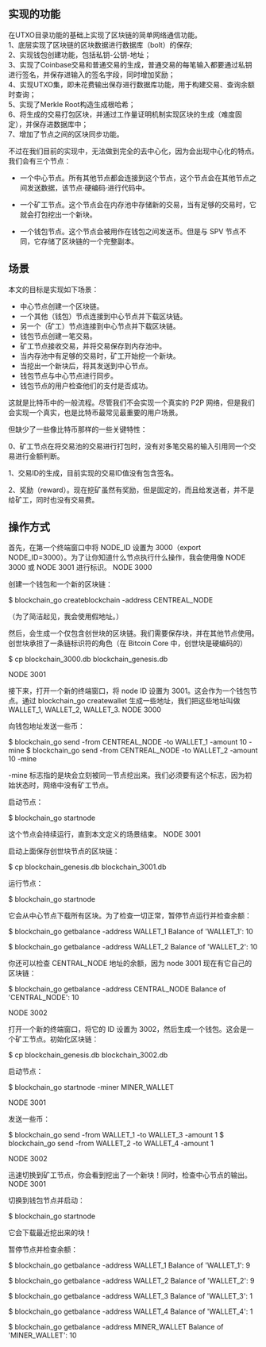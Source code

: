 实现的功能
----
在UTXO目录功能的基础上实现了区块链的简单网络通信功能。   
1、底层实现了区块链的区块数据进行数据库（bolt）的保存;   
2、实现钱包创建功能，包括私钥-公钥-地址；   
3、实现了Coinbase交易和普通交易的生成，普通交易的每笔输入都要通过私钥进行签名，并保存进输入的签名字段，同时增加奖励；   
4、实现UTXO集，即未花费输出保存进行数据库功能，用于构建交易、查询余额时查询；   
5、实现了Merkle Root构造生成根哈希；   
6、将生成的交易打包区块，并通过工作量证明机制实现区块的生成（难度固定），并保存进数据库中；  
7、增加了节点之间的区块同步功能。

不过在我们目前的实现中，无法做到完全的去中心化，因为会出现中心化的特点。我们会有三个节点：

   * 一个中心节点。所有其他节点都会连接到这个节点，这个节点会在其他节点之间发送数据，该节点·硬编码·进行代码中。

   * 一个矿工节点。这个节点会在内存池中存储新的交易，当有足够的交易时，它就会打包挖出一个新块。

   * 一个钱包节点。这个节点会被用作在钱包之间发送币。但是与 SPV 节点不同，它存储了区块链的一个完整副本。

场景
---
本文的目标是实现如下场景：

   * 中心节点创建一个区块链。
   * 一个其他（钱包）节点连接到中心节点并下载区块链。
   * 另一个（矿工）节点连接到中心节点并下载区块链。
   * 钱包节点创建一笔交易。
   * 矿工节点接收交易，并将交易保存到内存池中。
   * 当内存池中有足够的交易时，矿工开始挖一个新块。
   * 当挖出一个新块后，将其发送到中心节点。
   * 钱包节点与中心节点进行同步。
   * 钱包节点的用户检查他们的支付是否成功。

这就是比特币中的一般流程。尽管我们不会实现一个真实的 P2P 网络，但是我们会实现一个真实，也是比特币最常见最重要的用户场景。

但缺少了一些像比特币那样的一些关键特性：

0、矿工节点在将交易池的交易进行打包时，没有对多笔交易的输入引用同一个交易进行金额判断。

1、交易ID的生成，目前实现的交易ID值没有包含签名。

2、奖励（reward）。现在挖矿虽然有奖励，但是固定的，而且给发送者，并不是给矿工，同时也没有交易费。


操作方式
-----
首先，在第一个终端窗口中将 NODE_ID 设置为 3000（export NODE_ID=3000）。为了让你知道什么节点执行什么操作，我会使用像 NODE 3000 或 NODE 3001 进行标识。
NODE 3000

创建一个钱包和一个新的区块链：

$ blockchain_go createblockchain -address CENTREAL_NODE

（为了简洁起见，我会使用假地址。）

然后，会生成一个仅包含创世块的区块链。我们需要保存块，并在其他节点使用。创世块承担了一条链标识符的角色（在 Bitcoin Core 中，创世块是硬编码的）

$ cp blockchain_3000.db blockchain_genesis.db 

NODE 3001

接下来，打开一个新的终端窗口，将 node ID 设置为 3001。这会作为一个钱包节点。通过 blockchain_go createwallet 生成一些地址，我们把这些地址叫做 WALLET_1, WALLET_2, WALLET_3.
NODE 3000

向钱包地址发送一些币：

$ blockchain_go send -from CENTREAL_NODE -to WALLET_1 -amount 10 -mine
$ blockchain_go send -from CENTREAL_NODE -to WALLET_2 -amount 10 -mine

-mine 标志指的是块会立刻被同一节点挖出来。我们必须要有这个标志，因为初始状态时，网络中没有矿工节点。

启动节点：

$ blockchain_go startnode

这个节点会持续运行，直到本文定义的场景结束。
NODE 3001

启动上面保存创世块节点的区块链：

$ cp blockchain_genesis.db blockchain_3001.db

运行节点：

$ blockchain_go startnode

它会从中心节点下载所有区块。为了检查一切正常，暂停节点运行并检查余额：

$ blockchain_go getbalance -address WALLET_1
Balance of 'WALLET_1': 10

$ blockchain_go getbalance -address WALLET_2
Balance of 'WALLET_2': 10

你还可以检查 CENTRAL_NODE 地址的余额，因为 node 3001 现在有它自己的区块链：

$ blockchain_go getbalance -address CENTRAL_NODE
Balance of 'CENTRAL_NODE': 10

NODE 3002

打开一个新的终端窗口，将它的 ID 设置为 3002，然后生成一个钱包。这会是一个矿工节点。初始化区块链：

$ cp blockchain_genesis.db blockchain_3002.db

启动节点：

$ blockchain_go startnode -miner MINER_WALLET

NODE 3001

发送一些币：

$ blockchain_go send -from WALLET_1 -to WALLET_3 -amount 1
$ blockchain_go send -from WALLET_2 -to WALLET_4 -amount 1

NODE 3002

迅速切换到矿工节点，你会看到挖出了一个新块！同时，检查中心节点的输出。
NODE 3001

切换到钱包节点并启动：

$ blockchain_go startnode

它会下载最近挖出来的块！

暂停节点并检查余额：

$ blockchain_go getbalance -address WALLET_1
Balance of 'WALLET_1': 9

$ blockchain_go getbalance -address WALLET_2
Balance of 'WALLET_2': 9

$ blockchain_go getbalance -address WALLET_3
Balance of 'WALLET_3': 1

$ blockchain_go getbalance -address WALLET_4
Balance of 'WALLET_4': 1

$ blockchain_go getbalance -address MINER_WALLET
Balance of 'MINER_WALLET': 10
